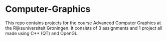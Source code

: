 # Computer-Graphics

This repo contains projects for the course Advanced Computer Graphics at the Rijksuniversiteit Groningen. It consists of 3 assignments and 1 project all made using C++ (QT) and OpenGL.